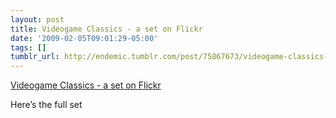 ```yaml
---
layout: post
title: Videogame Classics - a set on Flickr
date: '2009-02-05T09:01:29-05:00'
tags: []
tumblr_url: http://endemic.tumblr.com/post/75867673/videogame-classics-a-set-on-flickr
---
```

[Videogame Classics - a set on Flickr](http://www.flickr.com/photos/ollym/sets/72157612646893506/)  

Here’s the full set

